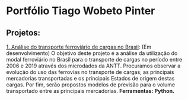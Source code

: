 # Portfólio Tiago Wobeto Pinter

## Projetos:

 [1. Análise do transporte ferroviário de cargas no Brasil](https://github.com/twpinter/Projeto-Ferrovias/blob/master/Ferrovias-pandas.html): (Em desenvolvimento) O objetivo deste projeto é a análise da utilização do modal ferroviário no Brasil para o transporte de cargas no período entre 2006 e 2019 através dos microdados da ANTT. Procuramos observar a evolução do uso das ferrovias no transporte de cargas, as principais mercadorias transportadas e os principais Estados de origem destas cargas. Por fim, serão propostos modelos de previsão para o volume transportado entre as principais mercadorias. **Ferramentas: Python.**
